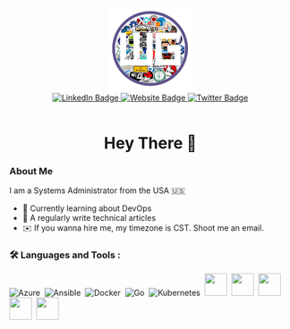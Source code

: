 <div align="center">
    <div id="header">
        <img src="./assets/logo.png" width=150/>
    </div>

<div id="badges" align="center">
    <a href="https://www.linkedin.com/in/kyle-weise/">
        <img src="https://img.shields.io/badge/LinkedIn-blue?logo=linkedin&logoColor=white&style=for-the-badge" alt="LinkedIn Badge"/>
    </a>
    <a href="https://weiseguy.net">
        <img src="https://img.shields.io/badge/Website-purple?logo=headspace&logoColor=white&style=for-the-badge" alt="Website Badge"/>
    </a>
    <a href="https://x.com/weiseguy">
        <img src="https://img.shields.io/badge/Twitter-blue?logo=x&logoColor=white&style=for-the-badge" alt="Twitter Badge"/>
    </a>
</div>
<img src="https://komarev.com/ghpvc/?username=weiseguy1&style=flat-square&color=blue" alt=""/>
<h1>
    Hey There 👋
</h1>
</div>

### About Me
I am a Systems Administrator from the USA :us: 
- :book: Currently learning about DevOps
- :seedling: A regularly write technical articles 
- :envelope: If you wanna hire me, my timezone is CST. Shoot me an email.

### :hammer_and_wrench: Languages and Tools :
<div>
    <img src="./assets/logos/azure.svg" title="Azure" alt="Azure" width="40" height="40"/>&nbsp;
    <img src="./assets/logos/ansible.png" title="Ansible" alt="Ansible" width="40" height="40"/>&nbsp;
    <img src="./assets/logos/docker.svg" title="Docker" alt="Docker" width="40" height="40"/>&nbsp;
    <img src="./assets/logos/golang.svg" title="Go" alt="Go" width="40" height="40"/>&nbsp;
    <img src="./assets/logos/kubernetes.svg" title="Kubernetes" alt="Kubernetes" width="40" height="40"/>&nbsp;
    <img src="./assets/logos/neovim.svg" title="" alt="" width="40" height="40"/>&nbsp;
    <img src="./assets/logos/nixos.svg" title="" alt="" width="40" height="40"/>&nbsp;
    <img src="./assets/logos/terraform.svg" title="" alt="" width="40" height="40"/>&nbsp;
    <img src="./assets/logos/packer.svg" title="" alt="" width="40" height="40"/>&nbsp;
    <img src="./assets/logos/vault.svg" title="" alt="" width="40" height="40"/>&nbsp;
</div>

